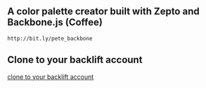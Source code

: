 ## A color palette creator built with Zepto and Backbone.js (Coffee)


    http://bit.ly/pete_backbone


## Clone to your backlift account

[clone to your backlift account](https://www.backlift.com/backlift/dropbox/create?template=github.com/pbrumm/nss_backbone_coffee&appname=nssbackbonecoffee)
